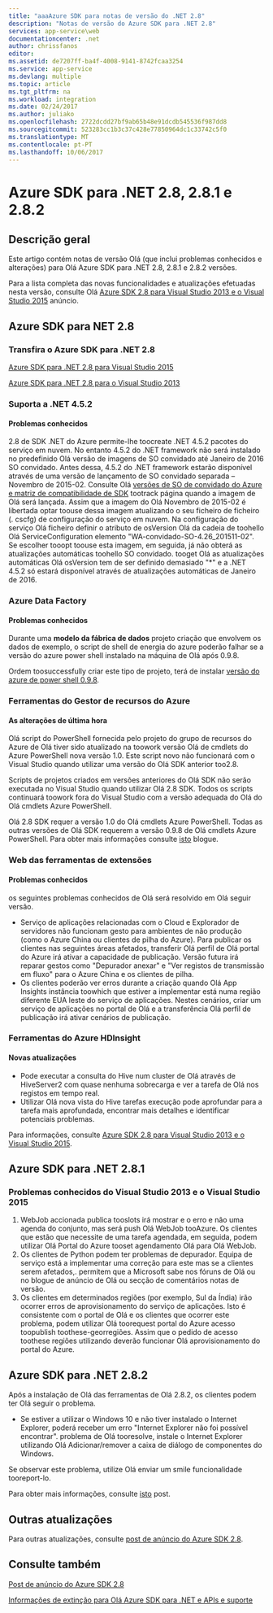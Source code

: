 ```yaml
---
title: "aaaAzure SDK para notas de versão do .NET 2.8"
description: "Notas de versão do Azure SDK para .NET 2.8"
services: app-service\web
documentationcenter: .net
author: chrissfanos
editor: 
ms.assetid: de7207ff-ba4f-4008-9141-8742fcaa3254
ms.service: app-service
ms.devlang: multiple
ms.topic: article
ms.tgt_pltfrm: na
ms.workload: integration
ms.date: 02/24/2017
ms.author: juliako
ms.openlocfilehash: 2722dcdd27bf9ab65b48e91dcdb545536f987dd8
ms.sourcegitcommit: 523283cc1b3c37c428e77850964dc1c33742c5f0
ms.translationtype: MT
ms.contentlocale: pt-PT
ms.lasthandoff: 10/06/2017
---
```

# <a name="azure-sdk-for-net-28-281-and-282"></a>Azure SDK para .NET 2.8, 2.8.1 e 2.8.2
## <a name="overview"></a>Descrição geral
Este artigo contém notas de versão Olá (que inclui problemas conhecidos e alterações) para Olá Azure SDK para .NET 2.8, 2.8.1 e 2.8.2 versões. 

Para a lista completa das novas funcionalidades e atualizações efetuadas nesta versão, consulte Olá [Azure SDK 2.8 para Visual Studio 2013 e o Visual Studio 2015](https://azure.microsoft.com/blog/announcing-the-azure-sdk-2-8-for-net/) anúncio. 

## <a name="azure-sdk-for-net-28"></a>Azure SDK para NET 2.8
### <a name="download-azure-sdk-for-net-28"></a>Transfira o Azure SDK para .NET 2.8
[Azure SDK para .NET 2.8 para Visual Studio 2015](http://go.microsoft.com/fwlink/?LinkId=699285) 

[Azure SDK para .NET 2.8 para o Visual Studio 2013](http://go.microsoft.com/fwlink/?LinkId=699287)

### <a name="net-452-support"></a>Suporta a .NET 4.5.2
#### <a name="known-issues"></a>Problemas conhecidos
2.8 de SDK .NET do Azure permite-lhe toocreate .NET 4.5.2 pacotes do serviço em nuvem. No entanto 4.5.2 do .NET framework não será instalado no predefinido Olá versão de imagens de SO convidado até Janeiro de 2016 SO convidado. Antes dessa, 4.5.2 do .NET framework estarão disponível através de uma versão de lançamento de SO convidado separada – Novembro de 2015-02. Consulte Olá [versões de SO de convidado do Azure e matriz de compatibilidade de SDK](../cloud-services/cloud-services-guestos-update-matrix.md) tootrack página quando a imagem de Olá será lançada.  Assim que a imagem do Olá Novembro de 2015-02 é libertada optar toouse dessa imagem atualizando o seu ficheiro de ficheiro (. cscfg) de configuração do serviço em nuvem. Na configuração do serviço Olá ficheiro definir o atributo de osVersion Olá da cadeia de toohello Olá ServiceConfiguration elemento "WA-convidado-SO-4.26_201511-02". Se escolher tooopt toouse esta imagem, em seguida, já não obterá as atualizações automáticas toohello SO convidado. tooget Olá as atualizações automáticas Olá osVersion tem de ser definido demasiado "*" e a .NET 4.5.2 só estará disponível através de atualizações automáticas de Janeiro de 2016.

### <a name="azure-data-factory"></a>Azure Data Factory
#### <a name="known-issues"></a>Problemas conhecidos
Durante uma **modelo da fábrica de dados** projeto criação que envolvem os dados de exemplo, o script de shell de energia do azure poderão falhar se a versão do azure power shell instalado na máquina de Olá após 0.9.8.

Ordem toosuccessfully criar este tipo de projeto, terá de instalar [versão do azure de power shell 0.9.8](https://github.com/Azure/azure-powershell/releases/download/v0.9.8-September2015/azure-powershell.0.9.8.msi).

### <a name="azure-resource-manager-tools"></a>Ferramentas do Gestor de recursos do Azure
#### <a name="breaking-changes"></a>As alterações de última hora
Olá script do PowerShell fornecida pelo projeto do grupo de recursos do Azure de Olá tiver sido atualizado na toowork versão Olá de cmdlets do Azure PowerShell nova versão 1.0.  Este script novo não funcionará com o Visual Studio quando utilizar uma versão do Olá SDK anterior too2.8.  

Scripts de projetos criados em versões anteriores do Olá SDK não serão executada no Visual Studio quando utilizar Olá 2.8 SDK.  Todos os scripts continuará toowork fora do Visual Studio com a versão adequada do Olá do Olá cmdlets Azure PowerShell.  

Olá 2.8 SDK requer a versão 1.0 do Olá cmdlets Azure PowerShell.  Todas as outras versões de Olá SDK requerem a versão 0.9.8 de Olá cmdlets Azure PowerShell.  Para obter mais informações consulte [isto](http://go.microsoft.com/fwlink/?LinkID=623011) blogue.

### <a name="web-tools-extensions"></a>Web das ferramentas de extensões
#### <a name="known-issues"></a>Problemas conhecidos
os seguintes problemas conhecidos de Olá será resolvido em Olá seguir versão.

* Serviço de aplicações relacionadas com o Cloud e Explorador de servidores não funcionam gesto para ambientes de não produção (como o Azure China ou clientes de pilha do Azure). Para publicar os clientes nas seguintes áreas afetados, transferir Olá perfil de Olá portal do Azure irá ativar a capacidade de publicação. Versão futura irá reparar gestos como "Depurador anexar" e "Ver registos de transmissão em fluxo" para o Azure China e os clientes de pilha. 
* Os clientes poderão ver erros durante a criação quando Olá App Insights instância toowhich que estiver a implementar está numa região diferente EUA leste do serviço de aplicações. Nestes cenários, criar um serviço de aplicações no portal de Olá e a transferência Olá perfil de publicação irá ativar cenários de publicação. 

### <a name="azure-hdinsight-tools"></a>Ferramentas do Azure HDInsight
#### <a name="new-updates"></a>Novas atualizações
* Pode executar a consulta do Hive num cluster de Olá através de HiveServer2 com quase nenhuma sobrecarga e ver a tarefa de Olá nos registos em tempo real.
* Utilizar Olá nova vista do Hive tarefas execução pode aprofundar para a tarefa mais aprofundada, encontrar mais detalhes e identificar potenciais problemas.

Para informações, consulte [Azure SDK 2.8 para Visual Studio 2013 e o Visual Studio 2015](https://azure.microsoft.com/blog/announcing-the-azure-sdk-2-8-for-net/). 

## <a name="azure-sdk-for-net-281"></a>Azure SDK para .NET 2.8.1
### <a name="known-issues-for-visual-studio-2013-and-visual-studio-2015"></a>Problemas conhecidos do Visual Studio 2013 e o Visual Studio 2015
1. WebJob accionada publica tooslots irá mostrar e o erro e não uma agenda do conjunto, mas será push Olá WebJob tooAzure. Os clientes que estão que necessite de uma tarefa agendada, em seguida, podem utilizar Olá Portal do Azure tooset agendamento Olá para Olá WebJob. 
2. Os clientes de Python podem ter problemas de depurador. Equipa de serviço está a implementar uma correção para este mas se a clientes serem afetados,. permitem que a Microsoft sabe nos fóruns de Olá ou no blogue de anúncio de Olá ou secção de comentários notas de versão. 
3. Os clientes em determinados regiões (por exemplo, Sul da Índia) irão ocorrer erros de aprovisionamento do serviço de aplicações. Isto é consistente com o portal de Olá e os clientes que ocorrer este problema, podem utilizar Olá toorequest portal do Azure acesso toopublish toothese-georregiões. Assim que o pedido de acesso toothese regiões utilizando deverão funcionar Olá aprovisionamento do portal do Azure. 

## <a name="azure-sdk-for-net-282"></a>Azure SDK para .NET 2.8.2
Após a instalação de Olá das ferramentas de Olá 2.8.2, os clientes podem ter Olá seguir o problema.         

* Se estiver a utilizar o Windows 10 e não tiver instalado o Internet Explorer, poderá receber um erro "Internet Explorer não foi possível encontrar".
  problema de Olá tooresolve, instale o Internet Explorer utilizando Olá Adicionar/remover a caixa de diálogo de componentes do Windows.

Se observar este problema, utilize Olá enviar um smile funcionalidade tooreport-lo.

Para obter mais informações, consulte [isto](https://azure.microsoft.com/blog/announcing-azure-sdk-2-8-2-for-net/) post.

## <a name="other-updates"></a>Outras atualizações
Para outras atualizações, consulte [post de anúncio do Azure SDK 2.8](https://azure.microsoft.com/blog/announcing-the-azure-sdk-2-8-for-net/).

## <a name="also-see"></a>Consulte também
[Post de anúncio do Azure SDK 2.8](https://azure.microsoft.com/blog/announcing-the-azure-sdk-2-8-for-net/)

[Informações de extinção para Olá Azure SDK para .NET e APIs e suporte](https://msdn.microsoft.com/library/azure/dn479282.aspx)

